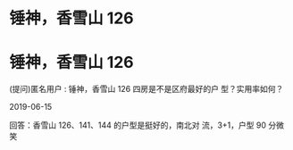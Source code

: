 # 锤神，香雪山 126

# 锤神，香雪山 126

(提问)匿名用户 : 锤神，香雪山 126 四房是不是区府最好的户 型？实用率如何？

2019-06-15

回答：香雪山 126、141、144 的户型是挺好的，南北对 流，3+1，户型 90 分微笑